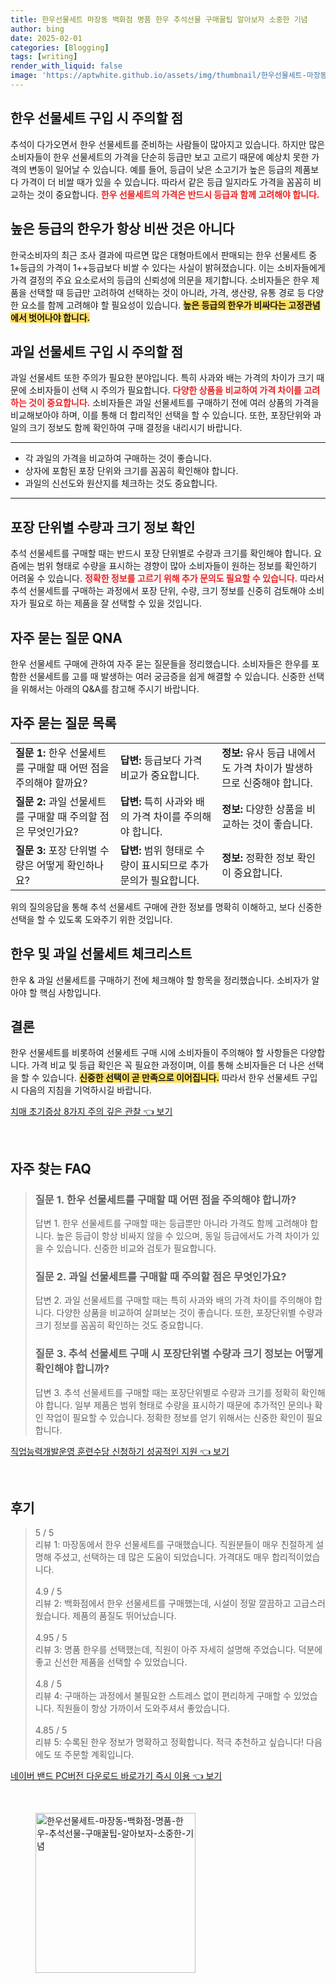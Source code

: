 ```yaml
---
title: 한우선물세트 마장동 백화점 명품 한우 추석선물 구매꿀팁 알아보자 소중한 기념
author: bing
date: 2025-02-01
categories: [Blogging]
tags: [writing]
render_with_liquid: false
image: 'https://aptwhite.github.io/assets/img/thumbnail/한우선물세트-마장동-백화점-명품-한우-추석선물-구매꿀팁-알아보자-소중한-기념.webp'
---
```



<h2 id='한우선물세트구입시주의사항'>한우 선물세트 구입 시 주의할 점</h2>

<p>추석이 다가오면서 한우 선물세트를 준비하는 사람들이 많아지고 있습니다. 하지만 많은 소비자들이 한우 선물세트의 가격을 단순히 등급만 보고 고르기 때문에 예상치 못한 가격의 변동이 일어날 수 있습니다. 예를 들어, 등급이 낮은 소고기가 높은 등급의 제품보다 가격이 더 비쌀 때가 있을 수 있습니다. 따라서 같은 등급 일지라도 가격을 꼼꼼히 비교하는 것이 중요합니다. <b><span style="color: #ee2323;">한우 선물세트의 가격은 반드시 등급과 함께 고려해야 합니다.</span></b></p>

<h2 id='높은등급의비용'>높은 등급의 한우가 항상 비싼 것은 아니다</h2>

<p>한국소비자의 최근 조사 결과에 따르면 많은 대형마트에서 판매되는 한우 선물세트 중 1+등급의 가격이 1++등급보다 비쌀 수 있다는 사실이 밝혀졌습니다. 이는 소비자들에게 가격 결정의 주요 요소로서의 등급의 신뢰성에 의문을 제기합니다. 소비자들은 한우 제품을 선택할 때 등급만 고려하여 선택하는 것이 아니라, 가격, 생산량, 유통 경로 등 다양한 요소를 함께 고려해야 할 필요성이 있습니다. <b><span style="background-color: #ffe066;">높은 등급의 한우가 비싸다는 고정관념에서 벗어나야 합니다.</span></b></p>

<h2 id='과일선물세트구입시주의사항'>과일 선물세트 구입 시 주의할 점</h2>

<p>과일 선물세트 또한 주의가 필요한 분야입니다. 특히 사과와 배는 가격의 차이가 크기 때문에 소비자들이 선택 시 주의가 필요합니다. <b><span style="color: #ee2323;">다양한 상품을 비교하여 가격 차이를 고려하는 것이 중요합니다.</span></b> 소비자들은 과일 선물세트를 구매하기 전에 여러 상품의 가격을 비교해보아야 하며, 이를 통해 더 합리적인 선택을 할 수 있습니다. 또한, 포장단위와 과일의 크기 정보도 함께 확인하여 구매 결정을 내리시기 바랍니다.</p>

<hr />

<ul>
    <li>각 과일의 가격을 비교하여 구매하는 것이 좋습니다.</li>
    <li>상자에 포함된 포장 단위와 크기를 꼼꼼히 확인해야 합니다.</li>
    <li>과일의 신선도와 원산지를 체크하는 것도 중요합니다.</li>
</ul>

<hr />

<h2 id='포장단위별수량확인'>포장 단위별 수량과 크기 정보 확인</h2>

<p>추석 선물세트를 구매할 때는 반드시 포장 단위별로 수량과 크기를 확인해야 합니다. 요즘에는 범위 형태로 수량을 표시하는 경향이 많아 소비자들이 원하는 정보를 확인하기 어려울 수 있습니다. <b><span style="color: #ee2323;">정확한 정보를 고르기 위해 추가 문의도 필요할 수 있습니다.</span></b> 따라서 추석 선물세트를 구매하는 과정에서 포장 단위, 수량, 크기 정보를 신중히 검토해야 소비자가 필요로 하는 제품을 잘 선택할 수 있을 것입니다.</p>

<h2 id='자주묻는질문'>자주 묻는 질문 QNA</h2>

<p>한우 선물세트 구매에 관하여 자주 묻는 질문들을 정리했습니다. 소비자들은 한우를 포함한 선물세트를 고를 때 발생하는 여러 궁금증을 쉽게 해결할 수 있습니다. 신중한 선택을 위해서는 아래의 Q&A를 참고해 주시기 바랍니다.</p>

<h2 id='질문리스트'>자주 묻는 질문 목록</h2>

<table>
    <tr>
        <td><b>질문 1:</b> 한우 선물세트를 구매할 때 어떤 점을 주의해야 할까요?</td>
        <td><b>답변:</b> 등급보다 가격 비교가 중요합니다.</td>
        <td><b>정보:</b> 유사 등급 내에서도 가격 차이가 발생하므로 신중해야 합니다.</td>
    </tr>
    <tr>
        <td><b>질문 2:</b> 과일 선물세트를 구매할 때 주의할 점은 무엇인가요?</td>
        <td><b>답변:</b> 특히 사과와 배의 가격 차이를 주의해야 합니다.</td>
        <td><b>정보:</b> 다양한 상품을 비교하는 것이 좋습니다.</td>
    </tr>
    <tr>
        <td><b>질문 3:</b> 포장 단위별 수량은 어떻게 확인하나요?</td>
        <td><b>답변:</b> 범위 형태로 수량이 표시되므로 추가 문의가 필요합니다.</td>
        <td><b>정보:</b> 정확한 정보 확인이 중요합니다.</td>
    </tr>
</table>

<p>위의 질의응답을 통해 추석 선물세트 구매에 관한 정보를 명확히 이해하고, 보다 신중한 선택을 할 수 있도록 도와주기 위한 것입니다.</p>

<h2 id='선물세트체크리스트'>한우 및 과일 선물세트 체크리스트</h2>

<p>한우 & 과일 선물세트를 구매하기 전에 체크해야 할 항목을 정리했습니다. 소비자가 알아야 할 핵심 사항입니다.</p>

<h2 id='결론'>결론</h2>

<p>한우 선물세트를 비롯하여 선물세트 구매 시에 소비자들이 주의해야 할 사항들은 다양합니다. 가격 비교 및 등급 확인은 꼭 필요한 과정이며, 이를 통해 소비자들은 더 나은 선택을 할 수 있습니다. <b><span style="background-color: #ffe066;">신중한 선택이 곧 만족으로 이어집니다.</span></b> 따라서 한우 선물세트 구입 시 다음의 지침을 기억하시길 바랍니다.</p>


<p><a class="click-button" title="치매 초기증상 8가지 주의 깊은 관찰" href="https://aptwhite.github.io/posts/%EC%B9%98%EB%A7%A4-%EC%B4%88%EA%B8%B0%EC%A6%9D%EC%83%81-8%EA%B0%80%EC%A7%80-%EC%A3%BC%EC%9D%98-%EA%B9%8A%EC%9D%80-%EA%B4%80%EC%B0%B0/" rel="dofollow">치매 초기증상 8가지 주의 깊은 관찰 👈 보기</a></p><br>
<h2 id='자주_찾는_FAQ'>자주 찾는 FAQ</h2>
<div itemscope="" itemtype="https://schema.org/FAQPage"> 
<blockquote> 
<div itemscope="" itemprop="mainEntity" itemtype="https://schema.org/Question"> 
<h3 itemprop="name">질문 1. 한우 선물세트를 구매할 때 어떤 점을 주의해야 합니까?</h3> 
<div itemscope="" itemprop="acceptedAnswer" itemtype="https://schema.org/Answer"> 
<span itemprop="text"> 
<p>답변 1. 한우 선물세트를 구매할 때는 등급뿐만 아니라 가격도 함께 고려해야 합니다. 높은 등급이 항상 비싸지 않을 수 있으며, 동일 등급에서도 가격 차이가 있을 수 있습니다. 신중한 비교와 검토가 필요합니다.</p> 
</span> 
</div> 
</div> 

<div itemscope="" itemprop="mainEntity" itemtype="https://schema.org/Question"> 
<h3 itemprop="name">질문 2. 과일 선물세트를 구매할 때 주의할 점은 무엇인가요?</h3> 
<div itemscope="" itemprop="acceptedAnswer" itemtype="https://schema.org/Answer"> 
<span itemprop="text"> 
<p>답변 2. 과일 선물세트를 구매할 때는 특히 사과와 배의 가격 차이를 주의해야 합니다. 다양한 상품을 비교하여 살펴보는 것이 좋습니다. 또한, 포장단위별 수량과 크기 정보를 꼼꼼히 확인하는 것도 중요합니다.</p> 
</span> 
</div> 
</div> 

<div itemscope="" itemprop="mainEntity" itemtype="https://schema.org/Question"> 
<h3 itemprop="name">질문 3. 추석 선물세트 구매 시 포장단위별 수량과 크기 정보는 어떻게 확인해야 합니까?</h3> 
<div itemscope="" itemprop="acceptedAnswer" itemtype="https://schema.org/Answer"> 
<span itemprop="text"> 
<p>답변 3. 추석 선물세트를 구매할 때는 포장단위별로 수량과 크기를 정확히 확인해야 합니다. 일부 제품은 범위 형태로 수량을 표시하기 때문에 추가적인 문의나 확인 작업이 필요할 수 있습니다. 정확한 정보를 얻기 위해서는 신중한 확인이 필요합니다.</p> 
</span> 
</div> 
</div> 
</blockquote> 
</div>
<p><a class="click-button" title="직업능력개발운영 훈련수당 신청하기 성공적인 지원" href="https://aptwhite.github.io/posts/%EC%A7%81%EC%97%85%EB%8A%A5%EB%A0%A5%EA%B0%9C%EB%B0%9C%EC%9A%B4%EC%98%81-%ED%9B%88%EB%A0%A8%EC%88%98%EB%8B%B9-%EC%8B%A0%EC%B2%AD%ED%95%98%EA%B8%B0-%EC%84%B1%EA%B3%B5%EC%A0%81%EC%9D%B8-%EC%A7%80%EC%9B%90/" rel="dofollow">직업능력개발운영 훈련수당 신청하기 성공적인 지원 👈 보기</a></p><br>
<h2 id='후기'>후기</h2>
<div itemscope itemtype="https://schema.org/Product">
  <blockquote>
  <div itemprop="review" itemscope itemtype="https://schema.org/Review">
      <div itemprop="reviewRating" itemscope itemtype="https://schema.org/Rating"> <span itemprop="ratingValue">5</span> / <span itemprop="bestRating">5</span> </div>
      <span itemprop="reviewBody">리뷰 1: 마장동에서 한우 선물세트를 구매했습니다. 직원분들이 매우 친절하게 설명해 주셨고, 선택하는 데 많은 도움이 되었습니다. 가격대도 매우 합리적이었습니다.</span>
  </div>
  <br>
  <div itemprop="review" itemscope itemtype="https://schema.org/Review">
      <div itemprop="reviewRating" itemscope itemtype="https://schema.org/Rating"> <span itemprop="ratingValue">4.9</span> / <span itemprop="bestRating">5</span> </div>
      <span itemprop="reviewBody">리뷰 2: 백화점에서 한우 선물세트를 구매했는데, 시설이 정말 깔끔하고 고급스러웠습니다. 제품의 품질도 뛰어났습니다.</span>
  </div>
  <br>
  <div itemprop="review" itemscope itemtype="https://schema.org/Review">
      <div itemprop="reviewRating" itemscope itemtype="https://schema.org/Rating"> <span itemprop="ratingValue">4.95</span> / <span itemprop="bestRating">5</span> </div>
      <span itemprop="reviewBody">리뷰 3: 명품 한우를 선택했는데, 직원이 아주 자세히 설명해 주었습니다. 덕분에 좋고 신선한 제품을 선택할 수 있었습니다.</span>
  </div>
  <br>
  <div itemprop="review" itemscope itemtype="https://schema.org/Review">
      <div itemprop="reviewRating" itemscope itemtype="https://schema.org/Rating"> <span itemprop="ratingValue">4.8</span> / <span itemprop="bestRating">5</span> </div>
      <span itemprop="reviewBody">리뷰 4: 구매하는 과정에서 불필요한 스트레스 없이 편리하게 구매할 수 있었습니다. 직원들이 항상 가까이서 도와주셔서 좋았습니다.</span>
  </div>
  <br>
  <div itemprop="review" itemscope itemtype="https://schema.org/Review">
      <div itemprop="reviewRating" itemscope itemtype="https://schema.org/Rating"> <span itemprop="ratingValue">4.85</span> / <span itemprop="bestRating">5</span> </div>
      <span itemprop="reviewBody">리뷰 5: 수록된 한우 정보가 명확하고 정확합니다. 적극 추천하고 싶습니다! 다음에도 또 주문할 계획입니다.</span>
  </div>
  </blockquote>
</div>
<p><a class="click-button" title="네이버 밴드 PC버전 다운로드 바로가기 즉시 이용" href="https://aptwhite.github.io/posts/%EB%84%A4%EC%9D%B4%EB%B2%84-%EB%B0%B4%EB%93%9C-PC%EB%B2%84%EC%A0%84-%EB%8B%A4%EC%9A%B4%EB%A1%9C%EB%93%9C-%EB%B0%94%EB%A1%9C%EA%B0%80%EA%B8%B0-%EC%A6%89%EC%8B%9C-%EC%9D%B4%EC%9A%A9/" rel="dofollow">네이버 밴드 PC버전 다운로드 바로가기 즉시 이용 👈 보기</a></p><br>
<figure class="image"><img src="https://aptwhite.github.io/assets/img/thumbnail/한우선물세트-마장동-백화점-명품-한우-추석선물-구매꿀팁-알아보자-소중한-기념.webp" alt="한우선물세트-마장동-백화점-명품-한우-추석선물-구매꿀팁-알아보자-소중한-기념" width="256" height="256"></figure>